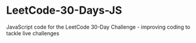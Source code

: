 # LeetCode-30-Days-JS
JavaScript code for the LeetCode 30-Day Challenge - improving coding to tackle live challenges
